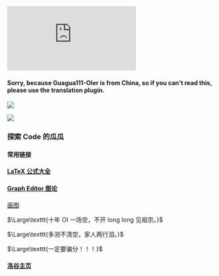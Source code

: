 ![](https://tu.ltyuanfang.cn/api/fengjing.php)

#### Sorry, because Guagua111-OIer is from China, so if you can't read this, please use the translation plugin.
![](https://api.jerryz.com.cn/about?id=937859&dark_mode=true)

![](https://api.jerryz.com.cn/practice?id=937859&dark_mode=true)


### **探索 Code 的瓜瓜**

#### 常用链接
#### [LaTeX 公式大全](https://www.luogu.com.cn/article/1gxob6zc)

#### [Graph Editor 图论](https://csacademy.com/app/graph_editor/)

[画图](https://excalidraw.com/)

$\Large\texttt{十年 OI 一场空，不开 long long 见祖宗。}$

$\Large\texttt{多测不清空，家人两行泪。}$

$\Large\texttt{一定要骗分！！！}$
#### [洛谷主页](https://www.luogu.com.cn/user/937859)
